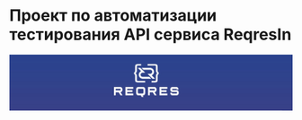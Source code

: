 # Проект по автоматизации тестирования API сервиса ReqresIn
<img  src="images/screens/reqresin.jpg">
